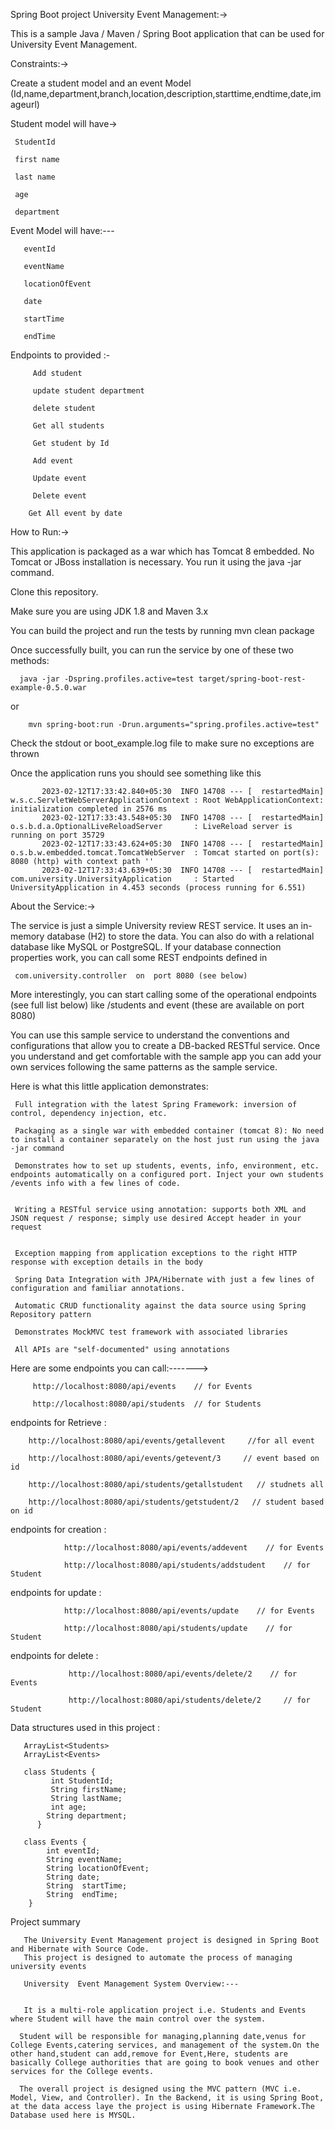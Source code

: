 
Spring Boot project University Event Management:-> 

This is a sample Java / Maven / Spring Boot application that can be used for University Event Management.

Constraints:->

 Create a student model and an event Model (Id,name,department,branch,location,description,starttime,endtime,date,imageurl)
 
 Student model will have->
 
     StudentId
   
     first name
   
     last name
   
     age
   
     department
   
Event Model will have:---

       eventId
       
       eventName
       
       locationOfEvent
       
       date
       
       startTime
       
       endTime
       
 Endpoints to provided :-       
 
         Add student
         
         update student department
         
         delete student
         
         Get all students 
         
         Get student by Id
         
         Add event
         
         Update event
         
         Delete event
         
        Get All event by date
        


How to Run:->


This application is packaged as a war which has Tomcat 8 embedded. No Tomcat or JBoss installation is necessary. You run it using the java -jar command.

Clone this repository.

Make sure you are using JDK 1.8 and Maven 3.x

You can build the project and run the tests by running mvn clean package

Once successfully built, you can run the service by one of these two methods:

      java -jar -Dspring.profiles.active=test target/spring-boot-rest-example-0.5.0.war
 
or

        mvn spring-boot:run -Drun.arguments="spring.profiles.active=test"
        
        
Check the stdout or boot_example.log file to make sure no exceptions are thrown

Once the application runs you should see something like this

          
           2023-02-12T17:33:42.840+05:30  INFO 14708 --- [  restartedMain] w.s.c.ServletWebServerApplicationContext : Root WebApplicationContext: initialization completed in 2576 ms
           2023-02-12T17:33:43.548+05:30  INFO 14708 --- [  restartedMain] o.s.b.d.a.OptionalLiveReloadServer       : LiveReload server is running on port 35729
           2023-02-12T17:33:43.624+05:30  INFO 14708 --- [  restartedMain] o.s.b.w.embedded.tomcat.TomcatWebServer  : Tomcat started on port(s): 8080 (http) with context path ''
           2023-02-12T17:33:43.639+05:30  INFO 14708 --- [  restartedMain] com.university.UniversityApplication     : Started UniversityApplication in 4.453 seconds (process running for 6.551)


About the Service:->

The service is just a simple University  review REST service. It uses an in-memory database (H2) to store the data. You can also do with a relational database like MySQL or PostgreSQL. If your database connection properties work, you can call some REST endpoints defined in

     com.university.controller  on  port 8080 (see below)
     
More interestingly, you can start calling some of the operational endpoints (see full list below) like /students and event (these are available on port 8080)


You can use this sample service to understand the conventions and configurations that allow you to create a DB-backed RESTful service. Once you understand and get comfortable with the sample app you can add your own services following the same patterns as the sample service.


Here is what this little application demonstrates:

     Full integration with the latest Spring Framework: inversion of control, dependency injection, etc.

     Packaging as a single war with embedded container (tomcat 8): No need to install a container separately on the host just run using the java -jar command

     Demonstrates how to set up students, events, info, environment, etc. endpoints automatically on a configured port. Inject your own students /events info with a few lines of code.


     Writing a RESTful service using annotation: supports both XML and JSON request / response; simply use desired Accept header in your request


     Exception mapping from application exceptions to the right HTTP response with exception details in the body

     Spring Data Integration with JPA/Hibernate with just a few lines of configuration and familiar annotations.

     Automatic CRUD functionality against the data source using Spring Repository pattern

     Demonstrates MockMVC test framework with associated libraries

     All APIs are "self-documented" using annotations

Here are some endpoints you can call:------->

         http://localhost:8080/api/events    // for Events
         
         http://localhost:8080/api/students  // for Students
         
         
         
 endpoints for  Retrieve :
 
        http://localhost:8080/api/events/getallevent     //for all event
        
        http://localhost:8080/api/events/getevent/3     // event based on id
        
        http://localhost:8080/api/students/getallstudent   // studnets all
        
        http://localhost:8080/api/students/getstudent/2   // student based on id
        
  endpoints for creation :  
  
                http://localhost:8080/api/events/addevent    // for Events
                
                http://localhost:8080/api/students/addstudent    // for Student
                
  endpoints for update :   
  
                http://localhost:8080/api/events/update    // for Events
                
                http://localhost:8080/api/students/update    // for Student
  
  
  endpoints for delete :  
  
                 http://localhost:8080/api/events/delete/2    // for Events
                
                 http://localhost:8080/api/students/delete/2     // for Student   
                 
                 
                 
         
 Data structures used in this project  :
 
       ArrayList<Students>
       ArrayList<Events>
       
       class Students {
             int StudentId;
             String firstName;
             String lastName;
             int age;
            String department; 
          }
  
       class Events {
            int eventId;
            String eventName;
            String locationOfEvent;
            String date;
            String  startTime;
            String  endTime;
        }
  
      
Project summary         
          

       The University Event Management project is designed in Spring Boot and Hibernate with Source Code. 
       This project is designed to automate the process of managing university events  

       University  Event Management System Overview:---
       
       
       It is a multi-role application project i.e. Students and Events where Student will have the main control over the system.

      Student will be responsible for managing,planning date,venus for College Events,catering services, and management of the system.On the other hand,student can add,remove for Event,Here, students are basically College authorities that are going to book venues and other services for the College events.

      The overall project is designed using the MVC pattern (MVC i.e. Model, View, and Controller). In the Backend, it is using Spring Boot, at the data access laye the project is using Hibernate Framework.The Database used here is MYSQL.


     




